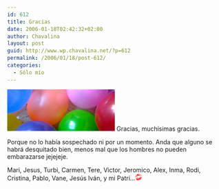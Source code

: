 ```yaml
---
id: 612
title: Gracias
date: 2006-01-18T02:42:32+02:00
author: Chavalina
layout: post
guid: http://www.wp.chavalina.net/?p=612
permalink: /2006/01/18/post-612/
categories:
  - Sólo mío
---
```

<img class="imgizqda" src="/imagenes/fotos/fiesta-25.jpg" alt="Muchos globos y un montón de amigos" /> Gracias, muchísimas gracias. 

Porque no lo había sospechado ni por un momento. Anda que alguno se habrá desquitado bien, menos mal que los hombres no pueden embarazarse jejejeje.

Mari, Jesus, Turbi, Carmen, Tere, Victor, Jeromico, Alex, Inma, Rodi, Cristina, Pablo, Vane, Jesús Iván, y mi Patri…![emo](/imagenes/emoticonos/beso.gif)